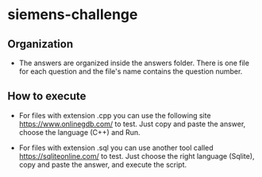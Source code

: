 # siemens-challenge

## Organization

* The answers are organized inside the answers folder. There is one file for each question and the file's name contains the question number.

## How to execute

* For files with extension .cpp you can use the following site  https://www.onlinegdb.com/ to test. Just copy and paste the answer, choose the language (C++) and Run.

* For files with extension .sql you can use another tool called https://sqliteonline.com/ to test. Just choose the right language (Sqlite), copy and paste the answer, and execute the script.

